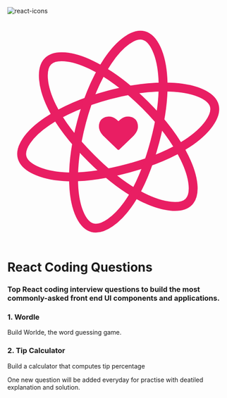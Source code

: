  ![react-icons](https://github.com/MrRakeshRaj/top-react-coding-questions/assets/76464379/5f6e2d1c-504b-4e5b-b842-1798554c279f)<?xml version="1.0" encoding="utf-8"?>
<!-- Generator: Adobe Illustrator 16.0.0, SVG Export Plug-In . SVG Version: 6.00 Build 0)  -->
<!DOCTYPE svg PUBLIC "-//W3C//DTD SVG 1.1//EN" "http://www.w3.org/Graphics/SVG/1.1/DTD/svg11.dtd">
<svg version="1.1" xmlns="http://www.w3.org/2000/svg" xmlns:xlink="http://www.w3.org/1999/xlink" x="0px" y="0px" width="600px"
	 height="600px" viewBox="0 0 600 600" enable-background="new 0 0 600 600" xml:space="preserve">
<g id="Layer_2">
	<path fill="none" stroke="#E91E63" stroke-width="24" stroke-miterlimit="10" d="M371.987,227.641
		c47.628,47.628,85.039,98.708,106.914,143.552c26.358,54.033,30.096,99.722,11.103,118.714
		c-19.793,19.793-68.267,15.884-125.731-12.979c-43.445-21.821-92.031-59.119-137.242-104.331
		c-46.354-46.354-84.95-95.545-106.667-139.816c-27.48-56.023-30.057-103.743-10.643-123.157
		c18.838-18.839,63.248-16.056,116.694,9.757C271.574,141.193,323.895,179.548,371.987,227.641z"/>
	<path fill="none" stroke="#E91E63" stroke-width="24" stroke-miterlimit="10" d="M272.931,201.125
		c65.052-17.465,127.989-24.354,177.767-20.902c59.974,4.16,101.42,23.747,108.385,49.688
		c7.259,27.033-20.345,67.073-74.054,102.434c-40.608,26.733-97.189,50.188-158.941,66.769
		c-63.312,16.998-125.207,25.858-174.408,22.553c-62.26-4.181-104.884-25.789-112.004-52.306
		c-6.907-25.731,17.688-62.811,66.75-96.214C147.879,244.923,207.243,218.761,272.931,201.125z"/>
	<path fill="none" stroke="#E91E63" stroke-width="24" stroke-miterlimit="10" d="M200.469,273.707
		c17.357-65.081,42.82-123.05,70.671-164.45c33.556-49.882,71.225-76.008,97.178-69.086c27.045,7.212,47.949,51.123,51.76,115.315
		c2.883,48.533-5.055,109.266-21.531,171.046c-16.892,63.341-40.126,121.389-67.562,162.365
		c-34.716,51.852-74.723,77.988-101.252,70.913c-25.743-6.865-45.584-46.692-50.021-105.881
		C175.963,403.92,182.944,339.424,200.469,273.707z"/>
</g>
<g id="Layer_3">
	<path fill="#E91E63" d="M300,349.369c-1.019,0-1.881-0.353-2.586-1.058l-36.679-35.386c-0.392-0.313-0.931-0.822-1.617-1.528
		c-0.686-0.705-1.773-1.988-3.262-3.851c-1.489-1.86-2.822-3.771-3.997-5.73s-2.224-4.33-3.145-7.112
		c-0.92-2.782-1.381-5.486-1.381-8.111c0-8.621,2.488-15.361,7.465-20.221c4.977-4.859,11.854-7.289,20.631-7.289
		c2.43,0,4.909,0.421,7.436,1.264c2.527,0.843,4.879,1.979,7.054,3.41c2.174,1.43,4.046,2.772,5.613,4.026s3.057,2.586,4.467,3.997
		c1.411-1.411,2.899-2.743,4.467-3.997c1.568-1.254,3.438-2.596,5.614-4.026c2.175-1.431,4.525-2.567,7.054-3.41
		c2.527-0.842,5.006-1.264,7.435-1.264c8.778,0,15.655,2.43,20.632,7.289c4.978,4.859,7.466,11.6,7.466,20.221
		c0,8.66-4.487,17.477-13.461,26.451l-36.619,35.268C301.881,349.017,301.019,349.369,300,349.369z"/>
</g>
</svg>


# React Coding Questions
### Top React coding interview questions to build the most commonly-asked front end UI components and applications.

### 1. Wordle
Build Worlde, the word guessing game. 

### 2. Tip Calculator
Build a calculator that computes tip percentage



One new question will be added everyday for practise with deatiled explanation and solution.



